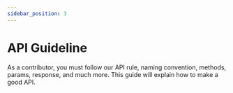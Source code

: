 ```yaml
---
sidebar_position: 3
---
```


# API Guideline

As a contributor, you must follow our API rule, naming convention, methods, params, response, and much more. This guide will explain how to make a good API.

